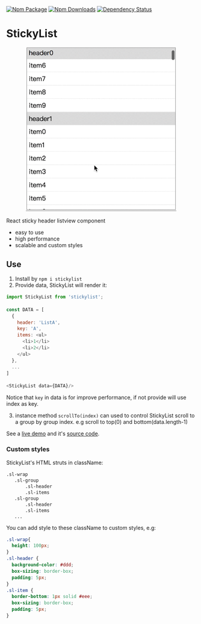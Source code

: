 [![Npm Package](https://img.shields.io/npm/v/stickylist.svg?style=flat-square)](https://www.npmjs.com/package/stickylist)
[![Npm Downloads](http://img.shields.io/npm/dm/stickylist.svg?style=flat-square)](https://www.npmjs.com/package/stickylist)
[![Dependency Status](https://david-dm.org/gwuhaolin/stickylist.svg?style=flat-square)](https://npmjs.org/package/stickylist)

# StickyList
<p align="center">
  <a href="https://gwuhaolin.github.io/redemo/">
    <img alt="redemo" src="./stickylist.gif" width="400">
  </a>
</p>

React sticky header listview component

- easy to use
- high performance
- scalable and custom styles

## Use
1. Install by `npm i stickylist`
2. Provide data, StickyList will render it:
```js
import StickyList from 'stickylist';

const DATA = [
  {
    header: 'ListA',
    key: 'A',
    items: <ul>
      <li>1</li>
      <li>2</li>
    </ul>
  },
  ...
]

<StickyList data={DATA}/>
```

Notice that `key` in data is for improve performance, if not provide will use index as key.

3. instance method `scrollTo(index)` can used to control StickyList scroll to a group by group index. e.g scroll to top(0) and bottom(data.length-1)

See a [live demo](https://gwuhaolin.github.io/stickylist/) and it's [source code](https://github.com/gwuhaolin/stickylist/blob/master/src/doc/index.js).

### Custom styles
StickyList's HTML struts in className:
```
.sl-wrap
   .sl-group
       .sl-header
       .sl-items
   .sl-group
       .sl-header
       .sl-items
   ...
```
You can add style to these className to custom styles, e.g:
```css
.sl-wrap{
  height: 100px;
}
.sl-header {
  background-color: #ddd;
  box-sizing: border-box;
  padding: 5px;
}
.sl-item {
  border-bottom: 1px solid #eee;
  box-sizing: border-box;
  padding: 5px;
}
```
